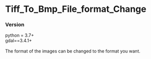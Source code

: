 # Tiff_To_Bmp_File_format_Change


### Version
python = 3.7+ \
gdal==3.4.1+
\
\
The format of the images can be changed to the format you want.
